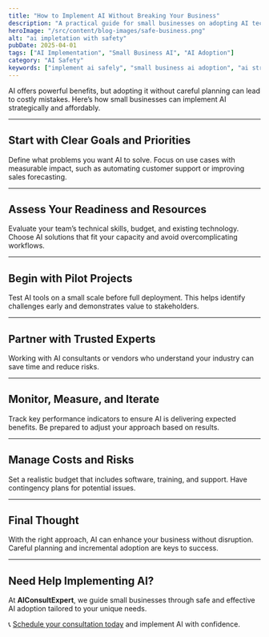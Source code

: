 ```yaml
---
title: "How to Implement AI Without Breaking Your Business"
description: "A practical guide for small businesses on adopting AI technologies safely, affordably, and effectively."
heroImage: "/src/content/blog-images/safe-business.png"
alt: "ai impletation with safety"
pubDate: 2025-04-01
tags: ["AI Implementation", "Small Business AI", "AI Adoption"]
category: "AI Safety"
keywords: ["implement ai safely", "small business ai adoption", "ai strategy", "ai budget planning", "ai risk management"]
---
```


AI offers powerful benefits, but adopting it without careful planning can lead to costly mistakes. Here’s how small businesses can implement AI strategically and affordably.

---

## Start with Clear Goals and Priorities

Define what problems you want AI to solve. Focus on use cases with measurable impact, such as automating customer support or improving sales forecasting.

---

## Assess Your Readiness and Resources

Evaluate your team’s technical skills, budget, and existing technology. Choose AI solutions that fit your capacity and avoid overcomplicating workflows.

---

## Begin with Pilot Projects

Test AI tools on a small scale before full deployment. This helps identify challenges early and demonstrates value to stakeholders.

---

## Partner with Trusted Experts

Working with AI consultants or vendors who understand your industry can save time and reduce risks.

---

## Monitor, Measure, and Iterate

Track key performance indicators to ensure AI is delivering expected benefits. Be prepared to adjust your approach based on results.

---

## Manage Costs and Risks

Set a realistic budget that includes software, training, and support. Have contingency plans for potential issues.

---

## Final Thought

With the right approach, AI can enhance your business without disruption. Careful planning and incremental adoption are keys to success.

---

## Need Help Implementing AI?

At **AIConsultExpert**, we guide small businesses through safe and effective AI adoption tailored to your unique needs.

📞 [Schedule your consultation today](#) and implement AI with confidence.
